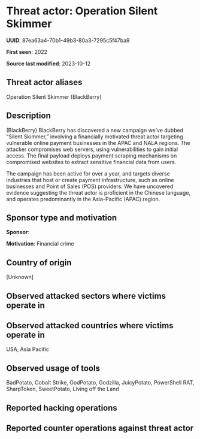 # Threat actor: Operation Silent Skimmer

**UUID**: 87ea63a4-70b1-49b3-80a3-7295c5f47ba9

**First seen**: 2022

**Source last modified**: 2023-10-12

## Threat actor aliases

Operation Silent Skimmer (BlackBerry)

## Description

(BlackBerry) BlackBerry has discovered a new campaign we’ve dubbed “Silent Skimmer,” involving a financially motivated threat actor targeting vulnerable online payment businesses in the APAC and NALA regions. The attacker compromises web servers, using vulnerabilities to gain initial access. The final payload deploys payment scraping mechanisms on compromised websites to extract sensitive financial data from users.

The campaign has been active for over a year, and targets diverse industries that host or create payment infrastructure, such as online businesses and Point of Sales (POS) providers. We have uncovered evidence suggesting the threat actor is proficient in the Chinese language, and operates predominantly in the Asia-Pacific (APAC) region.

## Sponsor type and motivation

**Sponsor**: 

**Motivation**: Financial crime


## Country of origin

[Unknown]

## Observed attacked sectors where victims operate in



## Observed attacked countries where victims operate in

USA, Asia Pacific

## Observed usage of tools

BadPotato, Cobalt Strike, GodPotato, Godzilla, JuicyPotato, PowerShell RAT, SharpToken, SweetPotato, Living off the Land

## Reported hacking operations



## Reported counter operations against threat actor





